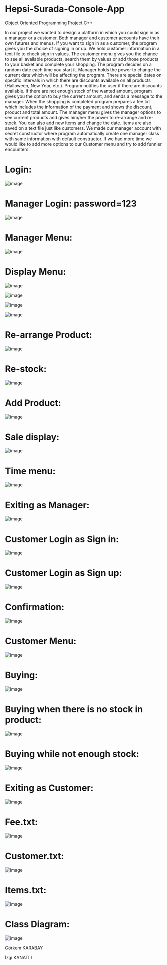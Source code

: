 # Hepsi-Surada-Console-App
Object Oriented Programming Project C++

In our project we wanted to design a platform in which you could sign in as a manager or a customer. Both manager and customer accounts have their own futures and menus. If you want to sign in as a customer, the program gives you the choice of signing in or up. We hold customer information in a text file to check sign in values.
The customer menu gives you the chance to see all available products, search them by values or add those products to your basket and complete your shopping. The program decides on a random date each time you start it. Manager holds the power to change the current date which will be affecting the program. There are special dates on specific intervals in which there are discounts available on all products (Halloween, New Year, etc.). Program notifies the user if there are discounts available. If there are not enough stock of the wanted amount, program gives you the option to buy the current amount, and sends a message to the manager.
When the shopping is completed program prepares a fee.txt which includes the information of the payment and shows the discount, product and total amount.
The manager menu gives the manager options to see current products and gives him/her the power to re-arrange and re-stock. You can also add new items and change the date. Items are also saved on a text file just like customers. We made our manager account with secret constructor where program automatically create one manager class with same information with default constructor.
If we had more time we would like to add more options to our Customer menu and try to add funnier encounters.


# Login: 

![image](https://github.com/1zgi/Hepsi-Surada/assets/102370613/602efacd-0b08-4797-a725-076764c868ef)


# Manager Login:	password=123 

![image](https://github.com/1zgi/Hepsi-Surada/assets/102370613/efd06d9e-6d74-4a3d-a8cc-d2dbd282c115)

 
# Manager Menu: 

![image](https://github.com/1zgi/Hepsi-Surada/assets/102370613/ac0dc994-20a0-4395-a9a7-9d85ea00429d)


# Display Menu:

![image](https://github.com/1zgi/Hepsi-Surada/assets/102370613/7bb2f5ff-c8ce-4dc6-887b-b88d14d63346)

![image](https://github.com/1zgi/Hepsi-Surada/assets/102370613/42fc50a8-d4ec-4a3a-b531-3eb12c64ac19)

![image](https://github.com/1zgi/Hepsi-Surada/assets/102370613/0392fbcd-0fcc-41c6-a32d-c75514d65f8a)

![image](https://github.com/1zgi/Hepsi-Surada/assets/102370613/0d740e8b-f835-4a98-8bed-618f4a4891e1)



 
# Re-arrange Product:

![image](https://github.com/1zgi/Hepsi-Surada/assets/102370613/843ff660-f263-4736-9186-1b55547be121)


# Re-stock:

![image](https://github.com/1zgi/Hepsi-Surada/assets/102370613/992ca1db-72a6-4636-8062-74e17f7ddc7e)



# Add Product:

![image](https://github.com/1zgi/Hepsi-Surada/assets/102370613/34640d50-bc2e-4162-afed-05ad89cc4ec8)

 
# Sale display:

![image](https://github.com/1zgi/Hepsi-Surada/assets/102370613/8ca52c21-a5e5-463d-b290-7af937fc7c4a)


# Time menu:

![image](https://github.com/1zgi/Hepsi-Surada/assets/102370613/929ee608-a3c0-492a-987d-6e276b91cf06)


# Exiting as Manager:

![image](https://github.com/1zgi/Hepsi-Surada/assets/102370613/b9db5756-9e25-4105-96c8-73aaf39ebcb9)

 
# Customer Login as Sign in:

![image](https://github.com/1zgi/Hepsi-Surada/assets/102370613/ba604df4-3adf-4f3f-9856-0c6b5d8d51bc)


# Customer Login as Sign up:

![image](https://github.com/1zgi/Hepsi-Surada/assets/102370613/92613d08-b622-46f2-b585-76072eae23ca)


# Confirmation:

![image](https://github.com/1zgi/Hepsi-Surada/assets/102370613/6364ba17-61a8-41a0-b561-3d48fd1e1643)

 
# Customer Menu:

![image](https://github.com/1zgi/Hepsi-Surada/assets/102370613/b61abb9b-aa02-4915-8677-b279bea65c56)


# Buying:

![image](https://github.com/1zgi/Hepsi-Surada/assets/102370613/db14ef87-3396-49d1-869f-17ae7690e8af)



# Buying when there is no stock in product:

![image](https://github.com/1zgi/Hepsi-Surada/assets/102370613/6b6729f1-373b-4f71-9ed3-a2e6a8fb55d5)



# Buying while not enough stock:

![image](https://github.com/1zgi/Hepsi-Surada/assets/102370613/ae191195-6a84-49c8-93a0-f4a9df5bb6d7)




# Exiting as Customer:

![image](https://github.com/1zgi/Hepsi-Surada/assets/102370613/3679c4d5-a73a-4784-8ed8-e0108cba632a)

 
# Fee.txt:

![image](https://github.com/1zgi/Hepsi-Surada/assets/102370613/81675fc1-d4e8-4750-8687-841316219432)

 
# Customer.txt:

![image](https://github.com/1zgi/Hepsi-Surada/assets/102370613/f63ca355-31ca-4067-9dfb-66e255734a87)

 
# Items.txt:

![image](https://github.com/1zgi/Hepsi-Surada/assets/102370613/58e5fa49-4b93-4409-ad6d-797f7af27d46)

 
# Class Diagram:

![image](https://github.com/1zgi/Hepsi-Surada/assets/102370613/06f358f0-51a3-478d-9d1f-943966ac2d7a)

Görkem KARABAY

İzgi KANATLI

